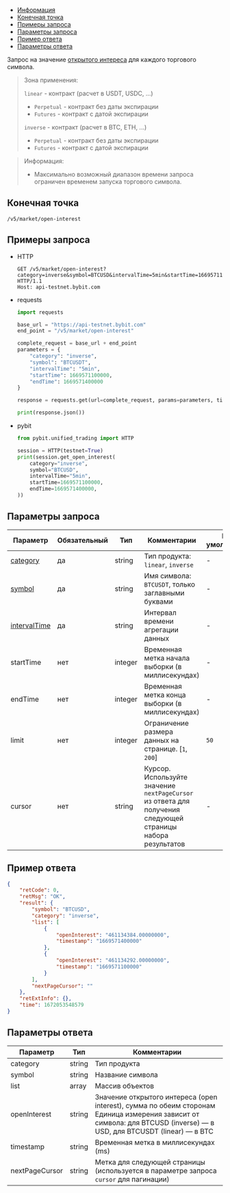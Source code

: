 - [Информация](#информация)
- [Конечная точка](#конечная-точка)
- [Примеры запроса](#примеры-запроса)
- [Параметры запроса](#параметры-запроса)
- [Пример ответа](#пример-ответа)
- [Параметры ответа](#параметры-ответа)

<a id="информация"></a>

Запрос на значение [открытого интереса](https://www.bybit.com/en-US/help-center/s/article/Glossary-Bybit-Trading-Terms) для каждого торгового символа.

>Зона применения:  
>
>`linear` - контракт (расчет в USDT, USDC, ...)
>
> - `Perpetual` - контракт без даты экспирации
> - `Futures` - контракт с датой экспирации
>
>`inverse` - контракт (расчет в BTC, ETH, ...)
>
> - `Perpetual` - контракт без даты экспирации
> - `Futures` - контракт с датой экспирации
<!-- -->
>Информация:
>
>- Максимально возможный диапазон времени запроса ограничен временем запуска торгового символа.

<a id="конечная-точка"></a>

## Конечная точка

`/v5/market/open-interest`

<a id="примеры-запроса"></a>

## Примеры запроса

- HTTP

  ```http
  GET /v5/market/open-interest?category=inverse&symbol=BTCUSD&intervalTime=5min&startTime=1669571100000&endTime=1669571400000 HTTP/1.1
  Host: api-testnet.bybit.com
  ```

- requests

  ```python
  import requests

  base_url = "https://api-testnet.bybit.com"
  end_point = "/v5/market/open-interest"

  complete_request = base_url + end_point
  parameters = {
      "category": "inverse",
      "symbol": "BTCUSDT",
      "intervalTime": "5min",
      "startTime": 1669571100000,
      "endTime": 1669571400000
  }
  
  response = requests.get(url=complete_request, params=parameters, timeout=10)

  print(response.json())
  ```

- pybit

  ```python
  from pybit.unified_trading import HTTP

  session = HTTP(testnet=True)
  print(session.get_open_interest(
      category="inverse",
      symbol="BTCUSD",
      intervalTime="5min",
      startTime=1669571100000,
      endTime=1669571400000,
  ))
  ```

<a id="параметры-запроса"></a>

## Параметры запроса

|Параметр  	                  |Обязательный	 |Тип   	  |Комментарии                       |По умолчанию|
|-----------------------------|--------------|----------|----------------------------------|------------|
|[category](<../19.Определения значений в запросах и ответах.md#category>)  |да            |string    |Тип продукта: `linear`, `inverse`     |-           |
|[symbol](<../19.Определения значений в запросах и ответах.md#symbol>)	  |да           |string    |Имя символа: `BTCUSDT`, только заглавными буквами |-           |
|[intervalTime](<../19.Определения значений в запросах и ответах.md#intervalTime>)  	       |да	 |string   	  |Интервал времени агрегации данных        |-    |
|startTime	              |нет           |integer   |Временная метка начала выборки (в миллисекундах)     |-           |
|endTime             |нет      	   |integer   |Временная метка конца выборки (в миллисекундах)      |-           |
|limit             |нет      	 |integer   |Ограничение размера данных на странице. [`1`, `200`]                                                           |`50`    |
|cursor	    |нет      	 |string    |Курсор. Используйте значение `nextPageCursor` из ответа для получения следующей страницы набора результатов   |-           |

<a id="пример-ответа"></a>

## Пример ответа

```json
{
    "retCode": 0,
    "retMsg": "OK",
    "result": {
        "symbol": "BTCUSD",
        "category": "inverse",
        "list": [
            {
                "openInterest": "461134384.00000000",
                "timestamp": "1669571400000"
            },
            {
                "openInterest": "461134292.00000000",
                "timestamp": "1669571100000"
            }
        ],
        "nextPageCursor": ""
    },
    "retExtInfo": {},
    "time": 1672053548579
}
```

<a id="параметры-ответа"></a>

## Параметры ответа

|Параметр  |Тип       |Комментарии                                             |
|----------|----------|--------------------------------------------------------|
|category  |string       |Тип продукта                                             |
|symbol  |string       |Название символа                                             |
|list  |array       |Массив объектов                                             |
|openInterest  |string       |Значение открытого интереса (open interest), сумма по обеим сторонам<br>Единица измерения зависит от символа: для BTCUSD (inverse) — в USD, для BTCUSDT (linear) — в BTC                                             |
|timestamp  |string       |Временная метка в миллисекундах (ms)                                             |
|nextPageCursor  |string       |Метка для следующей страницы (используется в параметре запроса `cursor` для пагинации)                                            |
